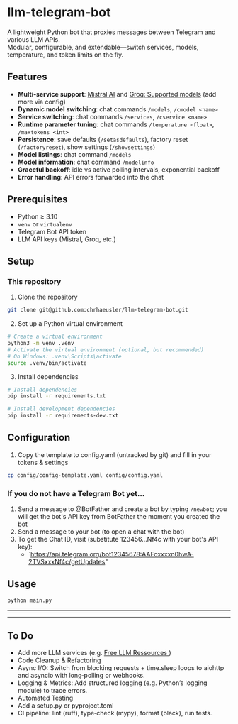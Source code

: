 # llm-telegram-bot

A lightweight Python bot that proxies messages between Telegram and various LLM APIs.  
Modular, configurable, and extendable—switch services, models, temperature, and token limits on the fly.

## Features

- **Multi‑service support**: [Mistral AI](https://docs.mistral.ai/getting-started/models/) and [Groq: Supported models](https://console.groq.com/docs/models) (add more via config)
- **Dynamic model switching**: chat commands `/models`, `/cmodel <name>`
- **Service switching**: chat commands `/services`, `/cservice <name>`
- **Runtime parameter tuning**: chat commands `/temperature <float>`, `/maxtokens <int>`
- **Persistence**: save defaults (`/setasdefaults`), factory reset (`/factoryreset`), show settings (`/showsettings`)
- **Model listings**: chat command `/models`
- **Model information**: chat command `/modelinfo`
- **Graceful backoff**: idle vs active polling intervals, exponential backoff
- **Error handling**: API errors forwarded into the chat

## Prerequisites

- Python ≥ 3.10
- `venv` or `virtualenv`
- Telegram Bot API token
- LLM API keys (Mistral, Groq, etc.)

## Setup

### This repository

1. Clone the repository

```bash
git clone git@github.com:chrhaeusler/llm-telegram-bot.git
```

2. Set up a Python virtual environment

```bash
# Create a virtual environment
python3 -m venv .venv
# Activate the virtual environment (optional, but recommended)
# On Windows: .venv\Scripts\activate
source .venv/bin/activate
```

3. Install dependencies

```bash
# Install dependencies
pip install -r requirements.txt

# Install development dependencies
pip install -r requirements-dev.txt
```

## Configuration

1. Copy the template to config.yaml (untracked by git) and fill in your tokens & settings

```bash
cp config/config-template.yaml config/config.yaml
```

### If you do not have a Telegram Bot yet...

1. Send a message to @BotFather and create a bot by typing `/newbot`; you will get the bot's API key from BotFather the moment you created the bot
2. Send a message to your bot (to open a chat with the bot)
3. To get the Chat ID, visit (substitute 123456...Nf4c with your bot's API key):
   - `https://api.telegram.org/bot12345678:AAFoxxxxn0hwA-2TVSxxxNf4c/getUpdates"

## Usage

```bash
python main.py
```

---

---

## To Do

- Add more LLM services (e.g. [Free LLM Ressources ](https://github.com/cheahjs/free-llm-api-resources))
- Code Cleanup & Refactoring
- Async I/O: Switch from blocking requests + time.sleep loops to aiohttp and asyncio with long‑polling or webhooks.
- Logging & Metrics: Add structured logging (e.g. Python’s logging module) to trace errors.
- Automated Testing
- Add a setup.py or pyproject.toml
- CI pipeline: lint (ruff), type‑check (mypy), format (black), run tests.
